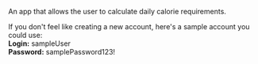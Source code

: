An app that allows the user to calculate daily calorie requirements.


If you don't feel like creating a new account, here's a sample account you could use:
<br/>
<b>Login:</b> sampleUser
<br/>
<b>Password:</b> samplePassword123!
